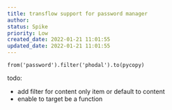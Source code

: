 ```yaml
---
title: transflow support for password manager
author: 
status: Spike
priority: Low
created_date: 2022-01-21 11:01:55
updated_date: 2022-01-21 11:01:55
---
```



```
from('password').filter('phodal').to(pycopy)
```

todo:

- add filter for content only item or default to content
- enable to target be a function


